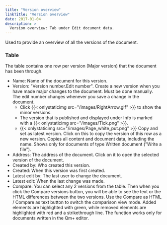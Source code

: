 ```yaml
---
title: "Version overview"
linkTitle: "Version overview"
date: 2017-01-04
description: >
  Version overview: Tab under Edit document data.
---
```

Used to provide an overview of all the versions of the document.

### Table

The table contains one row per version (Major version) that the document has been through.

- Name: Name of the document for this version.
- Version: "Version number.Edit number". Create a new version when you have made ​​major changes to the document. Must be done manually. The edit number changes whenever you save a change in the document.
  - Click {{< onlystaticimg src="/images/RightArrow.gif" >}} to show the minor versions.
  - The version that is published and displayed under Info is marked with a {{< onlystaticimg src="/images/Tick.png" >}}.
  - {{< onlystaticimg src="/images/Page_white_put.png" >}} Copy and set as latest version. Click on this to copy the version of this row as a new version. Copies all content and document data, including the name. Shows only for documents of type Written document ("Write a file").
- Address: The address of the document. Click on it to open the selected version of the document.
- Created by: Who created this version.
- Created: When this version was first created.
- Latest edit by: The last user to change the document.
- Latest edit: When the last change was made.
- Compare: You can select any 2 versions from the table. Then when you click the Compare versions button, you will be able to see the text or the HTML differences between the two versions. Use the Compare as HTML / Compare as text button to switch the comparison view mode. Added elements are highlighted with green, while removed elements are highlighted with red and a strikethrough line. The function works only for documents written in the Qm+ editor.
